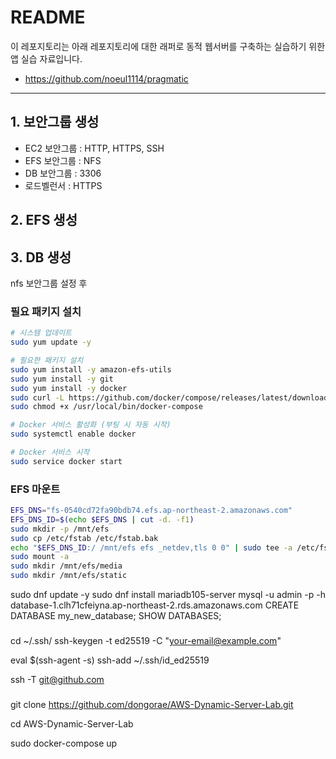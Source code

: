 # README

이 레포지토리는 아래 레포지토리에 대한 래퍼로 동적 웹서버를 구축하는 실습하기 위한 앱 실습 자료입니다.
- https://github.com/noeul1114/pragmatic

---

## 1. 보안그룹 생성
- EC2 보안그룹 : HTTP, HTTPS, SSH
- EFS 보안그룹 : NFS
- DB 보안그룹 : 3306
- 로드벨런서 : HTTPS

## 2. EFS 생성

## 3. DB 생성



nfs 보안그룹 설정 후

### 필요 패키지 설치
```bash
# 시스템 업데이트
sudo yum update -y

# 필요한 패키지 설치
sudo yum install -y amazon-efs-utils
sudo yum install -y git
sudo yum install -y docker
sudo curl -L https://github.com/docker/compose/releases/latest/download/docker-compose-$(uname -s)-$(uname -m) -o /usr/local/bin/docker-compose
sudo chmod +x /usr/local/bin/docker-compose

# Docker 서비스 활성화 (부팅 시 자동 시작)
sudo systemctl enable docker

# Docker 서비스 시작
sudo service docker start

```

### EFS 마운트
```bash
EFS_DNS="fs-0540cd72fa90bdb74.efs.ap-northeast-2.amazonaws.com"
EFS_DNS_ID=$(echo $EFS_DNS | cut -d. -f1)
sudo mkdir -p /mnt/efs
sudo cp /etc/fstab /etc/fstab.bak
echo "$EFS_DNS_ID:/ /mnt/efs efs _netdev,tls 0 0" | sudo tee -a /etc/fstab
sudo mount -a
sudo mkdir /mnt/efs/media
sudo mkdir /mnt/efs/static
```

sudo dnf update -y
sudo dnf install mariadb105-server
mysql -u admin -p -h database-1.clh71cfeiyna.ap-northeast-2.rds.amazonaws.com
CREATE DATABASE my_new_database;
SHOW DATABASES;



###




cd ~/.ssh/
ssh-keygen -t ed25519 -C "your-email@example.com"

eval $(ssh-agent -s)
ssh-add ~/.ssh/id_ed25519

ssh -T git@github.com




###

git clone https://github.com/dongorae/AWS-Dynamic-Server-Lab.git

cd AWS-Dynamic-Server-Lab

sudo docker-compose up
